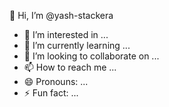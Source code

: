 
<!---# Hi there, I'm Yash! 👋

## About Me

I am a passionate backend developer specializing in Python. I enjoy solving complex problems and building efficient and scalable backend solutions.

- 🌱 I’m currently learning advanced Python frameworks and cloud computing.
- 👯 I’m looking to collaborate on open-source projects and innovative software solutions.
- 🤔 I’m looking for help with mastering DevOps practices.
- 💬 Ask me about Python, backend development, and APIs.
- 📫 How to reach me: [Email](mailto:yas21606@gmail.com) | [LinkedIn]((https://www.linkedin.com/in/yash-ssharma/))
- ⚡ Fun fact: I love playing the guitar and exploring new technologies.

## Languages and Tools

![Python](https://img.shields.io/badge/-Python-black?style=flat-square&logo=python)
![Django](https://img.shields.io/badge/-Django-black?style=flat-square&logo=django)
![Flask](https://img.shields.io/badge/-Flask-black?style=flat-square&logo=flask)
![PostgreSQL](https://img.shields.io/badge/-PostgreSQL-black?style=flat-square&logo=postgresql)
![Docker](https://img.shields.io/badge/-Docker-black?style=flat-square&logo=docker)
![AWS](https://img.shields.io/badge/-AWS-black?style=flat-square&logo=amazon-aws)
![Git](https://img.shields.io/badge/-Git-black?style=flat-square&logo=git)
![Linux](https://img.shields.io/badge/-Linux-black?style=flat-square&logo=linux)

## Top Languages

![Top Languages](https://github-readme-stats.vercel.app/api/top-langs/?username=yash-stackera&layout=compact&theme=radical&hide=html)

## Recent Activity
## Connect with Me

[![LinkedIn](https://img.shields.io/badge/-LinkedIn-black?style=flat-square&logo=linkedin)](https://www.linkedin.com/in/yash-stackera/)
[![Twitter](https://img.shields.io/badge/-Twitter-black?style=flat-square&logo=twitter)](https://twitter.com/yash_stackera)
[![Dev.to](https://img.shields.io/badge/-Dev.to-black?style=flat-square&logo=dev.to)](https://dev.to/yashstackera)
[![Email](https://img.shields.io/badge/-Email-black?style=flat-square&logo=gmail)](mailto:yash@example.com)
--->

<!---
--->
👋 Hi, I’m @yash-stackera
- 👀 I’m interested in ...
- 🌱 I’m currently learning ...
- 💞️ I’m looking to collaborate on ...
- 📫 How to reach me ...
- 😄 Pronouns: ...
- ⚡ Fun fact: ...

<!---
yash-stackera/yash-stackera is a ✨ special ✨ repository because its `README.md` (this file) appears on your GitHub profile.
You can click the Preview link to take a look at your changes.
--->
